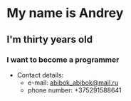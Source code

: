 # **My name is Andrey**
## I'm thirty years old
### I want to become a programmer



* Contact details:
  * e-mail:  abibok_abibok@mail.ru
  * phone number: +375291588641